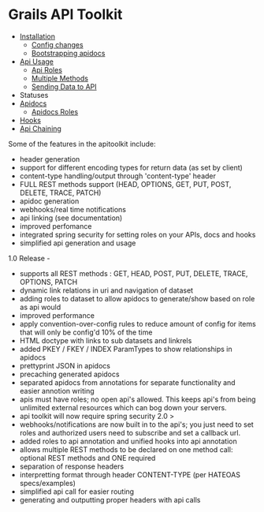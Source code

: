 # Grails API Toolkit

- <a href='https://github.com/orubel/grails-api-toolkit/wiki/Installation'>Installation</a>
    - <a href='https://github.com/orubel/grails-api-toolkit/wiki/Configuration'>Config changes</a>
    - <a href='https://github.com/orubel/grails-api-toolkit/wiki/API-Docs'>Bootstrapping apidocs</a>
- <a href='https://github.com/orubel/grails-api-toolkit/wiki/API-Annotations'>Api Usage</a>
    - <a href='https://github.com/orubel/grails-api-toolkit/wiki/API-Annotations#wiki-api-roles'>Api Roles</a>
    - <a href='https://github.com/orubel/grails-api-toolkit/wiki/API-Annotations#wiki-multiple-methods'>Multiple Methods</a>
    - <a href='https://github.com/orubel/grails-api-toolkit/wiki/API-Annotations#wiki-sending-data-to-api'>Sending Data to API</a>
- Statuses
- <a href='https://github.com/orubel/grails-api-toolkit/wiki/API-Docs'>Apidocs</a>
    - <a href='https://github.com/orubel/grails-api-toolkit/wiki/API-Docs#wiki-apidocs-roles'>Apidocs Roles</a>
- <a href='https://github.com/orubel/grails-api-toolkit/wiki/API-Hooks'>Hooks</a>
- <a href='https://github.com/orubel/grails-api-toolkit/wiki/API-Chaining'>Api Chaining</a>

Some of the features in the apitoolkit include:

- header generation
- support for different encoding types for return data (as set by client)
- content-type handling/output through 'content-type' header
- FULL REST methods support (HEAD, OPTIONS, GET, PUT, POST, DELETE, TRACE, PATCH)
- apidoc generation
- webhooks/real time notifications
- api linking (see documentation)
- improved perfomance
- integrated spring security for setting roles on your APIs, docs and hooks
- simplified api generation and usage

1.0 Release - 

- supports all REST methods : GET, HEAD, POST, PUT, DELETE, TRACE, OPTIONS, PATCH
- dynamic link relations in uri and navigation of dataset
- adding roles to dataset to allow apidocs to generate/show based on role as api would
- improved performance
- apply convention-over-config rules to reduce amount of config for items that will only be config'd 10% of the time
- HTML doctype with links to sub datasets and linkrels
- added PKEY / FKEY / INDEX ParamTypes to show relationships in apidocs
- prettyprint JSON in apidocs
- precaching generated apidocs
- separated apidocs from annotations for separate functionality and easier annotion writing
- apis must have roles; no open api's allowed. This keeps api's from being unlimited external resources which can bog down your servers.
- api toolkit will now require spring security 2.0 >
- webhooks/notifications are now built in to the api's; you just need to set roles and authorized users need to subscribe and set a callback url.
- added roles to api annotation and unified hooks into api annotation
- allows multiple REST methods to be declared on one method call: optional REST methods and ONE required
- separation of response headers
- interpretting format through header CONTENT-TYPE (per HATEOAS specs/examples)
- simplified api call for easier routing
- generating and outputting proper headers with api calls


